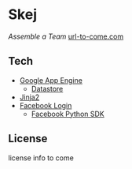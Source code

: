 # Skej
*Assemble a Team* [url-to-come.com](http://www.google.com)

## Tech
* [Google App Engine](https://developers.google.com/appengine/)
	* [Datastore](https://developers.google.com/appengine/docs/python/datastore/)
* [Jinja2](http://jinja.pocoo.org/docs/)
* [Facebook Login](https://developers.facebook.com/docs/concepts/login/)
	* [Facebook Python SDK](https://github.com/pythonforfacebook/facebook-sdk/)

## License
license info to come
